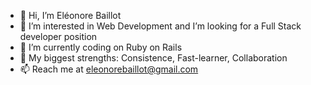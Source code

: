 - 👋 Hi, I’m Eléonore Baillot
- 👀 I’m interested in Web Development and I’m looking for a Full Stack developer position
- 🌱 I’m currently coding on Ruby on Rails
- 🦾 My biggest strengths: Consistence, Fast-learner, Collaboration
- 📫 Reach me at eleonorebaillot@gmail.com

<!---
Janettt6226/Janettt6226 is a ✨ special ✨ repository because its `README.md` (this file) appears on your GitHub profile.
You can click the Preview link to take a look at your changes.
--->
